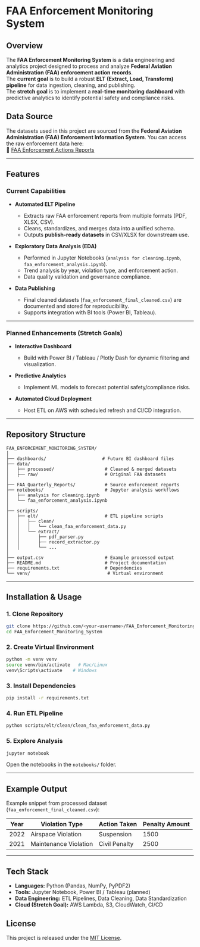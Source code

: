 # FAA Enforcement Monitoring System

## Overview
The **FAA Enforcement Monitoring System** is a data engineering and analytics project designed to process and analyze **Federal Aviation Administration (FAA) enforcement action records**.  
The **current goal** is to build a robust **ELT (Extract, Load, Transform) pipeline** for data ingestion, cleaning, and publishing.  
The **stretch goal** is to implement a **real-time monitoring dashboard** with predictive analytics to identify potential safety and compliance risks.  

## Data Source
The datasets used in this project are sourced from the **Federal Aviation Administration (FAA) Enforcement Information System**.
You can access the raw enforcement data here:  
🔗 [FAA Enforcement Actions Reports](https://www.faa.gov/about/office_org/headquarters_offices/agc/practice_areas/enforcement/reports)

---

## Features

### Current Capabilities
- **Automated ELT Pipeline**  
  - Extracts raw FAA enforcement reports from multiple formats (PDF, XLSX, CSV).  
  - Cleans, standardizes, and merges data into a unified schema.  
  - Outputs **publish-ready datasets** in CSV/XLSX for downstream use.  

- **Exploratory Data Analysis (EDA)**  
  - Performed in Jupyter Notebooks (`analysis for cleaning.ipynb`, `faa_enforcement_analysis.ipynb`).  
  - Trend analysis by year, violation type, and enforcement action.  
  - Data quality validation and governance compliance.  

- **Data Publishing**  
  - Final cleaned datasets (`faa_enforcement_final_cleaned.csv`) are documented and stored for reproducibility.  
  - Supports integration with BI tools (Power BI, Tableau).  

---

### Planned Enhancements (Stretch Goals)  
- **Interactive Dashboard**  
  - Build with Power BI / Tableau / Plotly Dash for dynamic filtering and visualization.  

- **Predictive Analytics**  
  - Implement ML models to forecast potential safety/compliance risks.  

- **Automated Cloud Deployment**  
  - Host ETL on AWS with scheduled refresh and CI/CD integration.  

---

## Repository Structure
```
FAA_ENFORCEMENT_MONITORING_SYSTEM/
│
├── dashboards/                     # Future BI dashboard files
├── data/
│   ├── processed/                   # Cleaned & merged datasets
│   ├── raw/                         # Original FAA datasets
│
├── FAA_Quarterly_Reports/           # Source enforcement reports
├── notebooks/                       # Jupyter analysis workflows
│   ├── analysis for cleaning.ipynb
│   └── faa_enforcement_analysis.ipynb
│
├── scripts/
│   ├── elt/                         # ETL pipeline scripts
│   │   ├── clean/
│   │   │   └── clean_faa_enforcement_data.py
│   │   └── extract/
│   │       ├── pdf_parser.py
│   │       ├── record_extractor.py
│   │       └── ...
│
├── output.csv                       # Example processed output
├── README.md                        # Project documentation
├── requirements.txt                 # Dependencies
└── venv/                             # Virtual environment
```

---

## Installation & Usage

### **1. Clone Repository**
```bash
git clone https://github.com/<your-username>/FAA_Enforcement_Monitoring_System.git
cd FAA_Enforcement_Monitoring_System
```

### **2. Create Virtual Environment**
```bash
python -m venv venv
source venv/bin/activate   # Mac/Linux
venv\Scripts\activate    # Windows
```

### **3. Install Dependencies**
```bash
pip install -r requirements.txt
```

### **4. Run ETL Pipeline**
```bash
python scripts/elt/clean/clean_faa_enforcement_data.py
```

### **5. Explore Analysis**
```bash
jupyter notebook
```
Open the notebooks in the `notebooks/` folder.

---

## Example Output
Example snippet from processed dataset (`faa_enforcement_final_cleaned.csv`):  

| Year | Violation Type         | Action Taken | Penalty Amount |
|------|-----------------------|--------------|----------------|
| 2022 | Airspace Violation    | Suspension   | 1500           |
| 2021 | Maintenance Violation | Civil Penalty| 2500           |

---

## Tech Stack
- **Languages:** Python (Pandas, NumPy, PyPDF2)  
- **Tools:** Jupyter Notebook, Power BI / Tableau (planned)  
- **Data Engineering:** ETL Pipelines, Data Cleaning, Data Standardization  
- **Cloud (Stretch Goal):** AWS Lambda, S3, CloudWatch, CI/CD  

## License
This project is released under the [MIT License](LICENSE).